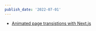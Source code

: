 ```yaml
---
publish_date: '2022-07-01'
---
```

- [Animated page transistions with Next.js](https://letsbuildui.dev/articles/animated-page-transitions-in-nextjs)
